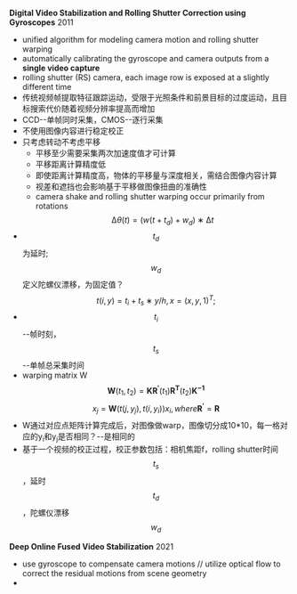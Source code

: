 **Digital Video Stabilization and Rolling Shutter Correction using Gyroscopes** 2011
* unified algorithm for modeling camera motion and rolling shutter warping
* automatically calibrating the gyroscope and camera
outputs from a **single video capture**
* rolling shutter (RS) camera, each image row is exposed at a slightly
different time
* 传统视频帧提取特征跟踪运动，受限于光照条件和前景目标的过度运动，且目标搜索代价随着视频分辨率提高而增加
* CCD--单帧同时采集，CMOS--逐行采集
* 不使用图像内容进行稳定校正
* 只考虑转动不考虑平移
    * 平移至少需要采集两次加速度值才可计算
    * 平移距离计算精度低
    * 即使距离计算精度高，物体的平移量与深度相关，需结合图像内容计算
    * 视差和遮挡也会影响基于平移做图像扭曲的准确性
    * camera shake and rolling shutter warping occur primarily from rotations
$$
∆θ(t) = (w(t + t_d) + w_d) ∗ ∆t
$$
* $$t_d$$为延时; $$w_d$$定义陀螺仪漂移，为固定值？
$$
t(i,y) = t_i + t_s ∗ y/h , x = (x,y,1)^T ;
$$
* $$t_i$$--帧时刻，$$t_s$$--单帧总采集时间
* warping matrix W
$$
\pmb{W}(t_1, t_2) = \pmb{KR^{'}}(t_1)\pmb{R^T}(t_2)\pmb{K^{-1}}
$$
$$
x_j = \pmb{W}(t(j,y_j),t(i,y_i))x_i,where \pmb{R^{'}} = \pmb{R}
$$
* W通过对应点矩阵计算完成后，对图像做warp，图像切分成10*10，每一格对应的y<sub>i</sub>和y<sub>j</sub>是否相同？--是相同的
* 基于一个视频的校正过程，校正参数包括：相机焦距f，rolling shutter时间$$t_s$$，延时$$t_d$$，陀螺仪漂移$$w_d$$




**Deep Online Fused Video Stabilization** 2021
* use gyroscope to compensate camera motions // utilize optical flow to correct the residual motions from scene geometry
* 